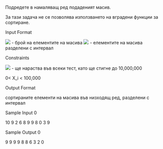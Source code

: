 Подредете в намаляващ ред подаденият масив.

За тази задача не се позволява използването на вградени функции за сортиране.

Input Format

<img src="https://latex.codecogs.com/svg.latex?\Large&space;N"> - брой на елементите на масива <img src="https://latex.codecogs.com/svg.latex?\Large&space;X_1,x_2,...,X_N"> - елементите на масива разделени с интервал

Constraints

<img src="https://latex.codecogs.com/svg.latex?\Large&space;N"> - ще нараства във всеки тест, като ще стигне до 10,000,000

0< Х_i < 100,000

Output Format

сортираните елементи на масива във низходящ ред, разделени с интервал

Sample Input 0

10
9 2 6 8 9 9 8 0 3 9 

Sample Output 0

9 9 9 9 8 8 6 3 2 0 

